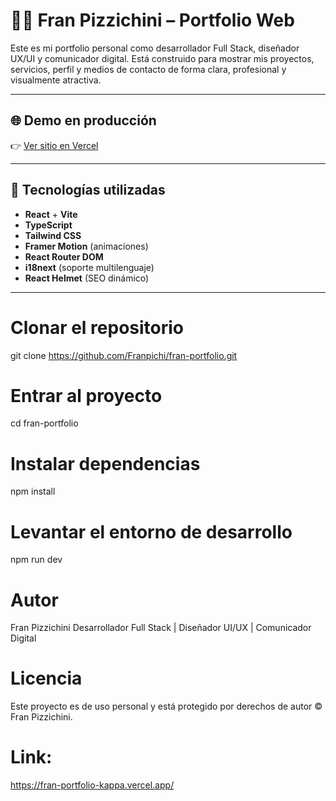 # 🧑‍💻 Fran Pizzichini – Portfolio Web

Este es mi portfolio personal como desarrollador Full Stack, diseñador UX/UI y comunicador digital. Está construido para mostrar mis proyectos, servicios, perfil y medios de contacto de forma clara, profesional y visualmente atractiva.

---

## 🌐 Demo en producción

👉  [Ver sitio en Vercel](https://fran-portfolio-kappa.vercel.app)


---

## 🚀 Tecnologías utilizadas

- **React** + **Vite**
- **TypeScript**
- **Tailwind CSS**
- **Framer Motion** (animaciones)
- **React Router DOM**
- **i18next** (soporte multilenguaje)
- **React Helmet** (SEO dinámico)

---

# Clonar el repositorio
git clone https://github.com/Franpichi/fran-portfolio.git

# Entrar al proyecto
cd fran-portfolio

# Instalar dependencias
npm install

# Levantar el entorno de desarrollo
npm run dev

# Autor
Fran Pizzichini
Desarrollador Full Stack | Diseñador UI/UX | Comunicador Digital

# Licencia
Este proyecto es de uso personal y está protegido por derechos de autor © Fran Pizzichini.

# Link:
https://fran-portfolio-kappa.vercel.app/